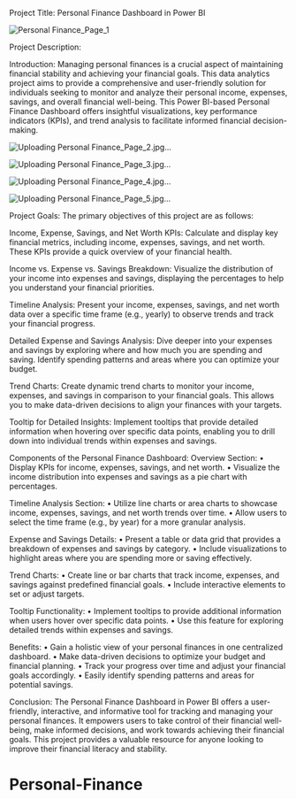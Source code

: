 Project Title: Personal Finance Dashboard in Power BI

![Personal Finance_Page_1](https://github.com/ahammad52003/Personal-Finance/assets/12514471/73c86758-ed7e-42eb-815c-b798c506d2ae)


Project Description:

Introduction:
Managing personal finances is a crucial aspect of maintaining financial stability and achieving your financial goals. This data analytics project aims to provide a comprehensive and user-friendly solution for individuals seeking to monitor and analyze their personal income, expenses, savings, and overall financial well-being. This Power BI-based Personal Finance Dashboard offers insightful visualizations, key performance indicators (KPIs), and trend analysis to facilitate informed financial decision-making.

![Uploading Personal Finance_Page_2.jpg…]()

![Uploading Personal Finance_Page_3.jpg…]()

![Uploading Personal Finance_Page_4.jpg…]()

![Uploading Personal Finance_Page_5.jpg…]()


Project Goals:
The primary objectives of this project are as follows:

Income, Expense, Savings, and Net Worth KPIs: Calculate and display key financial metrics, including income, expenses, savings, and net worth. These KPIs provide a quick overview of your financial health.

Income vs. Expense vs. Savings Breakdown: Visualize the distribution of your income into expenses and savings, displaying the percentages to help you understand your financial priorities.

Timeline Analysis: Present your income, expenses, savings, and net worth data over a specific time frame (e.g., yearly) to observe trends and track your financial progress.

Detailed Expense and Savings Analysis: Dive deeper into your expenses and savings by exploring where and how much you are spending and saving. Identify spending patterns and areas where you can optimize your budget.

Trend Charts: Create dynamic trend charts to monitor your income, expenses, and savings in comparison to your financial goals. This allows you to make data-driven decisions to align your finances with your targets.

Tooltip for Detailed Insights: Implement tooltips that provide detailed information when hovering over specific data points, enabling you to drill down into individual trends within expenses and savings.

Components of the Personal Finance Dashboard:
Overview Section:
•	Display KPIs for income, expenses, savings, and net worth.
•	Visualize the income distribution into expenses and savings as a pie chart with percentages.

Timeline Analysis Section: 
•	Utilize line charts or area charts to showcase income, expenses, savings, and net worth trends over time.
•	Allow users to select the time frame (e.g., by year) for a more granular analysis.

Expense and Savings Details:
•	Present a table or data grid that provides a breakdown of expenses and savings by category.
•	Include visualizations to highlight areas where you are spending more or saving effectively.

Trend Charts:
•	Create line or bar charts that track income, expenses, and savings against predefined financial goals.
•	Include interactive elements to set or adjust targets.

Tooltip Functionality:
•	Implement tooltips to provide additional information when users hover over specific data points.
•	Use this feature for exploring detailed trends within expenses and savings.

Benefits:
•	Gain a holistic view of your personal finances in one centralized dashboard.
•	Make data-driven decisions to optimize your budget and financial planning.
•	Track your progress over time and adjust your financial goals accordingly.
•	Easily identify spending patterns and areas for potential savings.

Conclusion: The Personal Finance Dashboard in Power BI offers a user-friendly, interactive, and informative tool for tracking and managing your personal finances. It empowers users to take control of their financial well-being, make informed decisions, and work towards achieving their financial goals. This project provides a valuable resource for anyone looking to improve their financial literacy and stability.
# Personal-Finance
